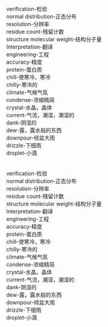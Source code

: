 verification-检验<br>
normal distribution-正态分布<br>
resolution-分辨率<br>
residue count-残留计数<br>
structure molecular weight-结构分子量<br>
Interpretation-翻译<br>
engineering-工程<br>
accuracy-精度<br>
protein-蛋白质<br>
chill-使寒冷，寒冷<br>
chilly-寒冷的<br>
climate-气候气氛<br>
condense-浓缩精简<br>
crystal-水晶，晶体<br>
current-气流，潮湿，潮湿的<br>
dank-阴湿的<br>
dew-露，露水般的东西<br>
downpour-倾盆大雨<br>
drizzle-下细雨<br>
droplet-小滴<br>
<br>
<br>
verification-检验<br>
normal distribution-正态分布<br>
resolution-分辨率<br>
residue count-残留计数<br>
structure molecular weight-结构分子量<br>
Interpretation-翻译<br>
engineering-工程<br>
accuracy-精度<br>
protein-蛋白质<br>
chill-使寒冷，寒冷<br>
chilly-寒冷的<br>
climate-气候气氛<br>
condense-浓缩精简<br>
crystal-水晶，晶体<br>
current-气流，潮湿，潮湿的<br>
dank-阴湿的<br>
dew-露，露水般的东西<br>
downpour-倾盆大雨<br>
drizzle-下细雨<br>
droplet-小滴<br>